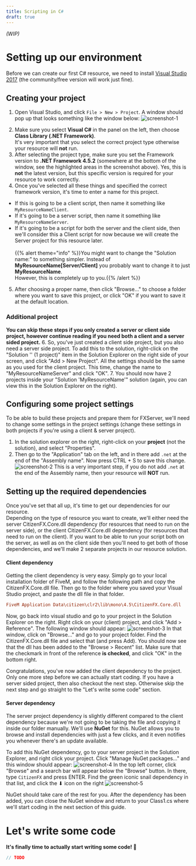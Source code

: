 ```yaml
---
title: Scripting in C#
draft: true
---
```


*(WIP)*

# Setting up our environment
Before we can create our first C# resource, we need to install [Visual Studio 2017](https://visualstudio.microsoft.com/vs/) (the community/free version will work just fine).


## Creating your project
1. Open Visual Studio, and click `File > New > Project`. A window should pop up that looks something like the window below:
![screenshot-1](/csharp-tut-1.png)
<!--<img src="about:blank">--> <!-- TODO: replace this with a local image!!! -->
2. Make sure you select **Visual C#** in the panel on the left, then choose **Class Library (.NET Framework)**.
<br>It's very important that you select the correct project type otherwise your resource will **not** run.
3. After selecting the project type, make sure you set the Framework version to **.NET Framework 4.5.2** (somewhere at the bottom of the window, see the highlighted areas in the screenshot above). Yes, this is **not** the latest version, but this specific version is required for your resource to work correctly.
4. Once you've selected all these things and specified the correct framework version, it's time to enter a name for this project.
  - If this is going to be a client script, then name it something like `MyResourceNameClient`.
  - If it's going to be a server script, then name it something like `MyResourceNameServer`.
  - If it's going to be a script for both the server and the client side, then we'll consider this a Client script for now because we will create the Server project for this resource later.
<br><br>{{% alert theme="info" %}}You might want to change the "Solution name:" to something simpler. Instead of **MyResourceName[Server/Client]** you probably want to change it to just **MyResourceName**.<br>However, this is completely up to you.{{% /alert %}}
5. After choosing a proper name, then click "Browse..." to choose a folder where you want to save this project, or click "OK" if you want to save it at the default location.
### Additional project
**You can skip these steps if you only created a server or client side project, however continue reading if you need both a client and a server sided project.**
6. So, you've just created a client side project, but you also need a server side project. To add this to the solution, right-click on the "Solution '<solution name>' (1 project)" item in the Solution Explorer on the right side of your screen, and click "Add > New Project". All the settings should be the same as you used for the client project. This time, change the name to "MyResourceNameServer" and click "OK".
7. You should now have 2 projects inside your "Solution 'MyResourceName'" solution (again, you can view this in the Solution Explorer on the right).


## Configuring some project settings
To be able to build these projects and prepare them for FXServer, we'll need to change some settings in the project settings (change these settings in both projects if you're using a client & server project).

1. In the solution explorer on the right, right-click on your **project** (not the solution), and select "Properties".
2. Then go to the "Application" tab on the left, and in there add `.net` at the end of the "Assembly name". Now press CTRL + S to save this change. ![screenshot-2](/csharp-tut-2.png)
This is a very important step, if you do not add `.net` at the end of the Assembly name, then your resource will **NOT** run.

## Setting up the required dependencies
Once you've set that all up, it's time to get our dependencies for our resource.
<br>Depending on the type of resource you want to create, we'll either need the server CitizenFX.Core.dll dependency (for resources that need to run on the server side), or the client CitizenFX.Core.dll dependency (for resources that need to run on the client). If you want to be able to run your script both on the server, as well as on the client side then you'll need to get both of those dependencies, and we'll make 2 separate projects in our resource solution.

#### Client dependency
Getting the client dependency is very easy. Simply go to your local installation folder of FiveM, and follow the following path and copy the CitizenFX.Core.dll file. Then go to the folder where you saved your  Visual Studio project, and paste the dll file in that folder.
```ini
FiveM Application Data\citizen\clr2\lib\mono\4.5\CitizenFX.Core.dll
```
Now, go back into visual studio and go to your project in the Solution Explorer on the right. Right click on your (client) project, and click "Add > Reference".
The following window should appear: ![screenshot-3](/csharp-tut-3.png)
In that window, click on "Browse..." and go to your project folder. Find the CitizenFX.Core.dll file and select that (and press Add). You should now see that the dll has been added to the "Browse > Recent" list. Make sure that the checkmark in front of the reference **is checked**, and click "OK" in the bottom right.

Congratulations, you've now added the client dependency to the project. Only one more step before we can actually start coding. If you have a server sided project, then also checkout the next step. Otherwise skip the next step and go straight to the "Let's write some code" section.

#### Server dependency
The server project dependency is slightly different compared to the client dependency because we're not going to be taking the file and copying it inside our folder manually. We'll use **NuGet** for this. NuGet allows you to browse and install dependencies with just a few clicks, and it even notifies you whenever there's an update available.

To add this NuGet dependency, go to your server project in the Solution Explorer, and right click your project. Click "Manage NuGet packages..." and this window should appear: ![screenshot-4](/csharp-tut-4.png)
In the top left corner, click "Browse" and a search bar will appear below the "Browse" button. In there, type `CitizenFX` and press ENTER. Find the green iconic snail dependency in that list, and click the ⬇ icon on the right ![screenshot-5](/csharp-tut-5.png)

NuGet should take care of the rest for you. After the dependency has been added, you can close the NuGet window and return to your Class1.cs where we'll start coding in the next section of this guide.

# Let's write some code
**It's finally time to actually start writing some code! 🎉**
```c#
// TODO
```
